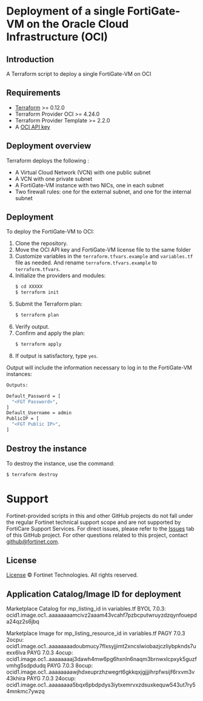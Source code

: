# Deployment of a single FortiGate-VM on the Oracle Cloud Infrastructure (OCI)
## Introduction
A Terraform script to deploy a single FortiGate-VM on OCI

## Requirements
* [Terraform](https://learn.hashicorp.com/terraform/getting-started/install.html) >= 0.12.0
* Terraform Provider OCI >= 4.24.0
* Terraform Provider Template >= 2.2.0
* A [OCI API key](https://docs.cloud.oracle.com/en-us/iaas/Content/API/Concepts/apisigningkey.htm)

## Deployment overview
Terraform deploys the following :
   - A Virtual Cloud Network (VCN) with one public subnet
   - A VCN with one private subnet
   - A FortiGate-VM instance with two NICs, one in each subnet
   - Two firewall rules: one for the external subnet, and one for the internal subnet

## Deployment
To deploy the FortiGate-VM to OCI:
1. Clone the repository.
2. Move the OCI API key and FortiGate-VM license file to the same folder
3. Customize variables in the `terraform.tfvars.example` and `variables.tf` file as needed.  And rename `terraform.tfvars.example` to `terraform.tfvars`.
5. Initialize the providers and modules:
   ```sh
   $ cd XXXXX
   $ terraform init
    ```
5. Submit the Terraform plan:
   ```sh
   $ terraform plan
   ```
6. Verify output.
7. Confirm and apply the plan:
   ```sh
   $ terraform apply
   ```
8. If output is satisfactory, type `yes`.

Output will include the information necessary to log in to the FortiGate-VM instances:
```sh
Outputs:

Default_Password = [
  "<FGT Password>",
]
Default_Username = admin
PublicIP = [
  "<FGT Public IP>",
]

```

## Destroy the instance
To destroy the instance, use the command:
```sh
$ terraform destroy
```

# Support
Fortinet-provided scripts in this and other GitHub projects do not fall under the regular Fortinet technical support scope and are not supported by FortiCare Support Services.
For direct issues, please refer to the [Issues](https://github.com/fortinet/fortigate-terraform-deploy/issues) tab of this GitHub project.
For other questions related to this project, contact [github@fortinet.com](mailto:github@fortinet.com).

## License
[License](https://github.com/fortinet/fortigate-terraform-deploy/blob/master/LICENSE) © Fortinet Technologies. All rights reserved.


## Application Catalog/Image ID for deployment
Marketplace Catalog for mp_listing_id in variables.tf
BYOL 7.0.3: ocid1.image.oc1..aaaaaaaamcivz2aaam43vcahf7pzbcputwruyzdzqynfouepda24qz2s6jbq

Marketplace Image for mp_listing_resource_id in variables.tf
PAGY 7.0.3 2ocpu:   ocid1.image.oc1..aaaaaaaadoubmucy7flxsyjjimt2xncslwiobazjczliybpknds7uexx6lva
PAYG 7.0.3 4ocup:   ocid1.image.oc1..aaaaaaaaj3dawh4mw6pg6hxnln6naqm3brnwxlcpxyk5guzfvmhg5sdpdudq
PAYG 7.0.3 8ocup:   ocid1.image.oc1..aaaaaaaawjhdxeuprzhzwegrt6gkkqxjgjjjihrpfwsijf6rxvm3v43khira
PAYG 7.0.3 24ocup:  ocid1.image.oc1..aaaaaaaa5bqx6pbdpdys3iytxemrvxzdsuxkequw543ut7ry54mnkmc7ywzq
